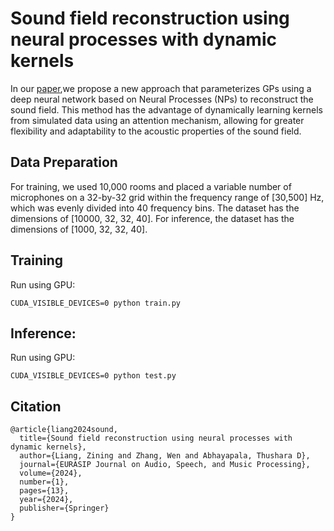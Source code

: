 # Sound field reconstruction using neural processes with dynamic kernels

In our [paper](https://asmp-eurasipjournals.springeropen.com/articles/10.1186/s13636-024-00333-x),we propose a new approach that parameterizes GPs using a deep neural network based on Neural Processes (NPs) to reconstruct the sound field. This method has the advantage of dynamically learning
kernels from simulated data using an attention mechanism, allowing for greater flexibility and adaptability to the acoustic properties of the sound field.

## Data Preparation
For training, we used 10,000 rooms and placed a variable number of microphones on a 32-by-32 grid within the frequency range of [30,500] Hz, which was evenly divided into 40 frequency bins. The dataset has the dimensions of [10000, 32, 32, 40].
For inference, the dataset has the dimensions of [1000, 32, 32, 40].

## Training
Run using GPU:
```
CUDA_VISIBLE_DEVICES=0 python train.py
```

## Inference:
Run using GPU:
```
CUDA_VISIBLE_DEVICES=0 python test.py
```

## Citation
```
@article{liang2024sound,
  title={Sound field reconstruction using neural processes with dynamic kernels},
  author={Liang, Zining and Zhang, Wen and Abhayapala, Thushara D},
  journal={EURASIP Journal on Audio, Speech, and Music Processing},
  volume={2024},
  number={1},
  pages={13},
  year={2024},
  publisher={Springer}
}
```
